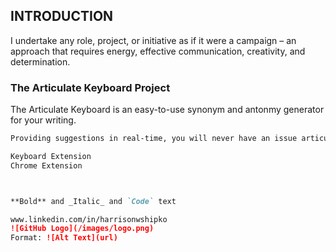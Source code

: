 ## INTRODUCTION

I undertake any role, project, or initiative as if it were a campaign – an approach that requires energy, effective communication, creativity, and determination. 


### The Articulate Keyboard Project

The Articulate Keyboard is an easy-to-use synonym and antonmy generator for your writing.

```markdown
Providing suggestions in real-time, you will never have an issue articulating yourself again.

Keyboard Extension  
Chrome Extension



**Bold** and _Italic_ and `Code` text

www.linkedin.com/in/harrisonwshipko
![GitHub Logo](/images/logo.png)
Format: ![Alt Text](url)
```

